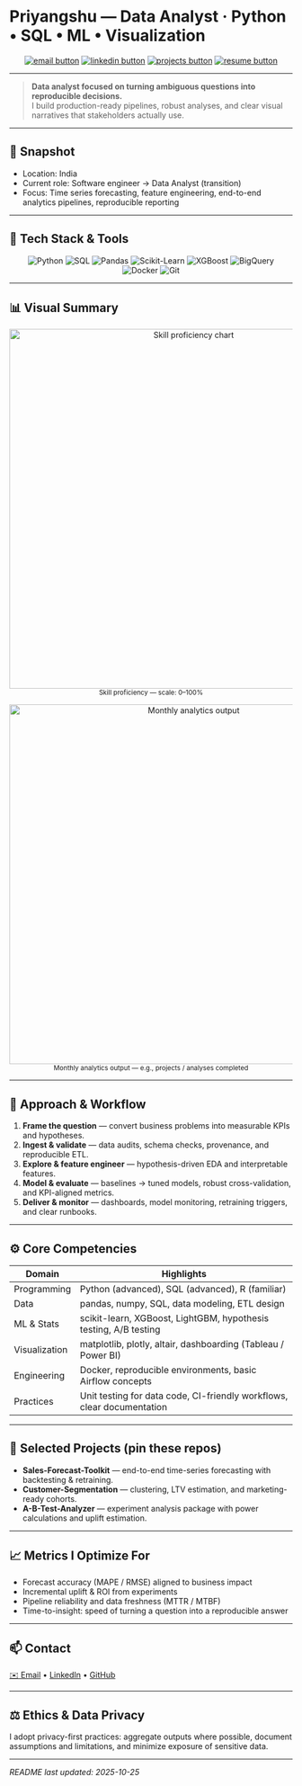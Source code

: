 # Priyangshu — Data Analyst · Python • SQL • ML • Visualization

<p align="center">
  <a href="#contact"><img src="https://img.shields.io/badge/Email-your.email%40domain.com-blue?style=for-the-badge" alt="email button"/></a>
  <a href="https://linkedin.com/in/your-profile"><img src="https://img.shields.io/badge/LinkedIn-Connect-blue?style=for-the-badge" alt="linkedin button"/></a>
  <a href="https://github.com/your-username?tab=repositories"><img src="https://img.shields.io/badge/Projects-Pinned-green?style=for-the-badge" alt="projects button"/></a>
  <a href="/files/Resume_Priyangshu.pdf"><img src="https://img.shields.io/badge/Resume-PDF-orange?style=for-the-badge" alt="resume button"/></a>
</p>

---

> **Data analyst focused on turning ambiguous questions into reproducible decisions.**  
> I build production-ready pipelines, robust analyses, and clear visual narratives that stakeholders actually use.

---

## 🔭 Snapshot
- Location: India  
- Current role: Software engineer → Data Analyst (transition)  
- Focus: Time series forecasting, feature engineering, end-to-end analytics pipelines, reproducible reporting

---

## 🧰 Tech Stack & Tools

<p align="center">
  <img alt="Python" src="https://img.shields.io/badge/Python-3.10+-ffdd54?style=flat-square" /> 
  <img alt="SQL" src="https://img.shields.io/badge/SQL-Postgres%2C%20MySQL-blue?style=flat-square" />
  <img alt="Pandas" src="https://img.shields.io/badge/pandas-dataframe-green?style=flat-square" />
  <img alt="Scikit-Learn" src="https://img.shields.io/badge/scikit--learn-ML-yellow?style=flat-square" />
  <img alt="XGBoost" src="https://img.shields.io/badge/XGBoost-Boosting-red?style=flat-square" />
  <img alt="BigQuery" src="https://img.shields.io/badge/BigQuery-Warehouse-lightgrey?style=flat-square" />
  <img alt="Docker" src="https://img.shields.io/badge/Docker-Containers-blue?style=flat-square" />
  <img alt="Git" src="https://img.shields.io/badge/Git-Versioning-black?style=flat-square" />
</p>

---

## 📊 Visual Summary

<p align="center">
  <img src="assets/skill_chart.png" alt="Skill proficiency chart" width="640"/>
  <br/>
  <sup>Skill proficiency — scale: 0–100%</sup>
</p>

<p align="center">
  <img src="assets/activity_chart.png" alt="Monthly analytics output" width="640"/>
  <br/>
  <sup>Monthly analytics output — e.g., projects / analyses completed</sup>
</p>

---

## 🧭 Approach & Workflow
1. **Frame the question** — convert business problems into measurable KPIs and hypotheses.  
2. **Ingest & validate** — data audits, schema checks, provenance, and reproducible ETL.  
3. **Explore & feature engineer** — hypothesis-driven EDA and interpretable features.  
4. **Model & evaluate** — baselines → tuned models, robust cross-validation, and KPI-aligned metrics.  
5. **Deliver & monitor** — dashboards, model monitoring, retraining triggers, and clear runbooks.

---

## ⚙️ Core Competencies

| Domain | Highlights |
|---|---|
| Programming | Python (advanced), SQL (advanced), R (familiar) |
| Data | pandas, numpy, SQL, data modeling, ETL design |
| ML & Stats | scikit-learn, XGBoost, LightGBM, hypothesis testing, A/B testing |
| Visualization | matplotlib, plotly, altair, dashboarding (Tableau / Power BI) |
| Engineering | Docker, reproducible environments, basic Airflow concepts |
| Practices | Unit testing for data code, CI-friendly workflows, clear documentation |

---

## 🚀 Selected Projects (pin these repos)
- **Sales-Forecast-Toolkit** — end-to-end time-series forecasting with backtesting & retraining.  
- **Customer-Segmentation** — clustering, LTV estimation, and marketing-ready cohorts.  
- **A-B-Test-Analyzer** — experiment analysis package with power calculations and uplift estimation.

---

## 📈 Metrics I Optimize For
- Forecast accuracy (MAPE / RMSE) aligned to business impact  
- Incremental uplift & ROI from experiments  
- Pipeline reliability and data freshness (MTTR / MTBF)  
- Time-to-insight: speed of turning a question into a reproducible answer

---

## 📫 Contact
<p id="contact">
  <a href="mailto:your.email@domain.com">✉️ Email</a> • 
  <a href="https://linkedin.com/in/your-profile">LinkedIn</a> • 
  <a href="https://github.com/your-username">GitHub</a>
</p>

---

## ⚖️ Ethics & Data Privacy
I adopt privacy-first practices: aggregate outputs where possible, document assumptions and limitations, and minimize exposure of sensitive data.

---

*README last updated: 2025-10-25*

